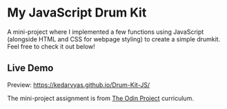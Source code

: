 # My JavaScript Drum Kit

A mini-project where I implemented a few functions using JavaScript (alongside HTML and CSS for webpage styling) to create a simple drumkit. Feel free to check it out below!

## Live Demo
Preview: https://kedarvyas.github.io/Drum-Kit-JS/

The mini-project assignment is from [The Odin Project](https://www.theodinproject.com/paths/foundations/courses/foundations/lessons/dom-manipulation) curriculum.
